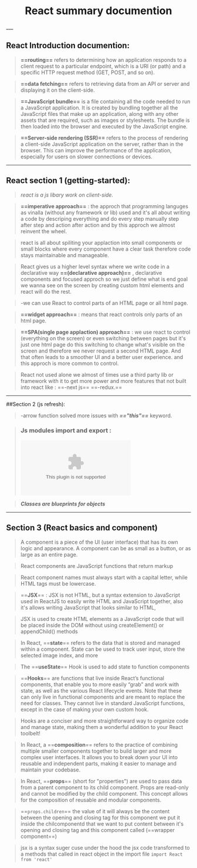 <center><h1>React summary documention</h1></center>___

## React Introduction documention:

> **==routing==** refers to determining how an application responds to a client request to a particular endpoint, which is a URI (or path) and a specific HTTP request method (GET, POST, and so on).

> **==data fetching==** refers to retrieving data from an API or server and displaying it on the client-side.

> **==JavaScript bundle==** is a file containing all the code needed to run a JavaScript application. It is created by bundling together all the JavaScript files that make up an application, along with any other assets that are required, such as images or stylesheets. The bundle is then loaded into the browser and executed by the JavaScript engine.

> **==Server-side rendering (SSR)==** refers to the process of rendering a client-side JavaScript application on the server, rather than in the browser. This can improve the performance of the application, especially for users on slower connections or devices.

---

<!-- Section 1 getting-started -->

## React section 1 (getting-started):

> _react is a js libary work on client-side._

> **==imperative approach==** :
> the approch that programming languges as vinalla (without any framework or lib) used and it's all about writing a code by descriping everything and do every step manually step after step and action after action and by this approch we almost reinvent the wheel.

> react is all about spiliting your applaction into small components or small blocks where every component have a clear task therefore code stays maintainable and manageable.

> React gives us a higher level syntax where we write code in a declarative way **==(declarative approach)==** , declarative components and focused approch
> so we just define what is end goal we wanna see on the screen by creating custom html elements and react will do the rest.

> -we can use React to control parts of an HTML page or all html page.

> **==widget approach==** :
> means that react controls only parts of an html page.

> **==SPA(single page applaction) approach==** :
> we use react to control (everything on the screen) or even switching between pages but it's just one html page do this switching to change what's visible on the screen and therefore we never request a second HTML page. And that often leads to a smoother UI and a better user experience. and this approch is more common to control.

> React not used alone we almost of times use a third party lib or framework with it to get more power and more features that not built into react like :
> ==-next js==
> ==-redux.==

---

<!-- section 2 - javascript refresh -->

##Section 2 (js refresh):

> -arrow function solved more issues with **_=="this"==_** keyword.

> ### Js modules import and export :
>
> ![modules](https://samanthaming.gumlet.io/tidbits/79-module-cheatsheet.jpg.gz?format=auto)

> **_Classes are blueprints for objects_**

>

---

## Section 3 (React basics and component)

> A component is a piece of the UI (user interface) that has its own logic and appearance. A component can be as small as a button, or as large as an entire page.

> React components are JavaScript functions that return markup

> React component names must always start with a capital letter, while HTML tags must be lowercase.

> ==**JSX**== :
> JSX is not HTML, but a syntax extension to JavaScript used in ReactJS to easily write HTML and JavaScript together, also it's allows writing JavaScript that looks similar to HTML,

> JSX is used to create HTML elements as a JavaScript code that will be placed inside the DOM without using createElement() or appendChild() methods

> In React, ==**state**== refers to the data that is stored and managed within a component. State can be used to track user input, store the selected image index, and more

> The ==**useState**== Hook is used to add state to function components

> ==**Hooks**== are functions that live inside React’s functional components, that enable you to more easily “grab” and work with state, as well as the various React lifecycle events. Note that these can only live in functional components and are meant to replace the need for classes. They cannot live in standard JavaScript functions, except in the case of making your own custom hook.

> Hooks are a conciser and more straightforward way to organize code and manage state, making them a wonderful addition to your React toolbelt!

> In React, a ==**composition**== refers to the practice of combining multiple smaller components together to build larger and more complex user interfaces. It allows you to break down your UI into reusable and independent parts, making it easier to manage and maintain your codebase.

> In React, ==**props**== (short for "properties") are used to pass data from a parent component to its child component. Props are read-only and cannot be modified by the child component. This concept allows for the composition of reusable and modular components.

> ==`props.children`== the value of it will always be the content between the opening and closing tag for this component we put it inside the chilcomponentd that we want to put content between it's opening and closing tag and this component called (==wrapper component==)

> jsx is a syntax suger cuse under the hood the jsx code transformed to a methods that called in react object in the import file
> `import React from 'react'`
